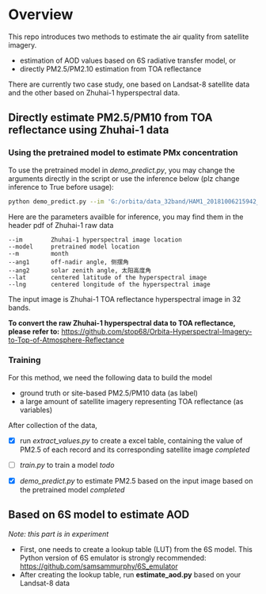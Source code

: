 # Overview
This repo introduces two methods to estimate the air quality from satellite imagery.
- estimation of AOD values based on 6S radiative transfer model, or
- directly PM2.5/PM2.10 estimation from TOA reflectance

There are currently two case study, one based on Landsat-8 satellite data and the other based on Zhuhai-1 hyperspectral data.


## Directly estimate PM2.5/PM10 from TOA reflectance using Zhuhai-1 data

### Using the pretrained model to estimate PMx concentration


To use the pretrained model in *demo_predict.py*, you may change the arguments directly in the script or use the inference below (plz change inference to True before usage):

```bash
python demo_predict.py --im 'G:/orbita/data_32band/HAM1_20181006215942_0013_L1_MSS_CCD1.tif' --model model.h5 --m 10 --ang1 0.4 --ang2 50.1 --lat 28.8 --lng 115.6
```

Here are the parameters availble for inference, you may find them in the header pdf of Zhuhai-1 raw data

```
--im        Zhuhai-1 hyperspectral image location
--model     pretrained model location
--m         month
--ang1      off-nadir angle, 侧摆角
--ang2      solar zenith angle, 太阳高度角
--lat       centered latitude of the hyperspectral image
--lng       centered longitude of the hyperspectral image
```

The input image is Zhuhai-1 TOA reflectance hyperspectral image in 32 bands.

**To convert the raw Zhuhai-1 hyperspectral data to TOA reflectance, please refer to:**
https://github.com/stop68/Orbita-Hyperspectral-Imagery-to-Top-of-Atmosphere-Reflectance

### Training
For this method, we need the following data to build the model
- ground truth or site-based PM2.5/PM10 data (as label)
- a large amount of satellite imagery representing TOA reflectance (as variables)

After collection of the data, 
- [x] run *extract_values.py* to create a excel table, containing the value of PM2.5 of each record and its corresponding satellite image *completed*
- [ ] *train.py* to train a model *todo*
- [x] *demo_predict.py* to estimate PM2.5 based on the input image based on the pretrained model *completed*


## Based on 6S model to estimate AOD
*Note: this part is in experiment*

- First, one needs to create a lookup table (LUT) from the 6S model. This Python version of 6S emulator is strongly recommended: https://github.com/samsammurphy/6S_emulator
- After creating the lookup table, run **estimate_aod.py** based on your Landsat-8 data



